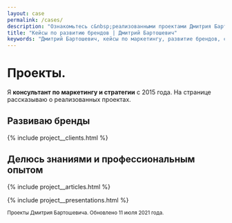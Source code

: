 ```yaml
---
layout: case
permalink: /cases/
description: "Ознакомьтесь с&nbsp;реализованными проектами Дмитрия Бартошевича, консультанта по&nbsp;маркетингу и&nbsp;стратегии. Кейсы по&nbsp;разработке концепции брендов, рекламным кампаниям и&nbsp;стратегиям развития."
title: "Кейсы по развитию брендов | Дмитрий Бартошевич"
keywords: "Дмитрий Бартошевич, кейсы по маркетингу, развитие брендов, создание стратегий, маркетинговые кампании, портфолио, консультант по маркетингу и стратегии, рекламные кампании, брендинг, аудит маркетинга, промо материалы, аутсорсинг маркетинига"
---
```



<div class="intro max-width-text"><h1 class="inline bold">Проекты.</h1> Я <b>консультант по&nbsp;маркетингу и&nbsp;стратегии</b> с&nbsp;2015 года. На&nbsp;странице рассказываю о&nbsp;реализованных проектах.   </div>


<section class="full-bleed row-gap--l">
<h2 class="h1 bold">Развиваю бренды</h2>
{% include project__clients.html %}
</section>

<section class="full-bleed row-gap--l">
<h2 class="h1 bold block__space--top-h1">Делюсь знаниями и&nbsp;профессиональным опытом</h2>

{% include project__articles.html %}

{% include project__presentations.html %}

</section>





<p class="mt-m small secondary-color">
<small> Проекты Дмитрия Бартошевича. Обновлено <time datetime="2021-06-11">11 июля 2021 года</time>. </small>
</p>